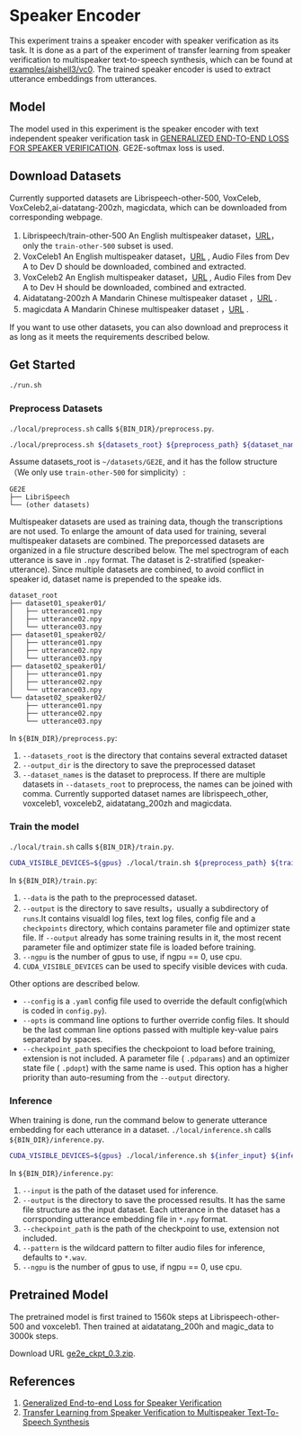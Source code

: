# Speaker Encoder
This experiment trains a speaker encoder with speaker verification as its task. It is done as a part of the experiment of transfer learning from speaker verification to multispeaker text-to-speech synthesis, which can be found at [examples/aishell3/vc0](https://github.com/PaddlePaddle/PaddleSpeech/tree/develop/examples/aishell3/vc0). The trained speaker encoder is used to extract utterance embeddings from utterances.
## Model
The model used in this experiment is the speaker encoder with text independent speaker verification task in [GENERALIZED END-TO-END LOSS FOR SPEAKER VERIFICATION](https://arxiv.org/pdf/1710.10467.pdf). GE2E-softmax loss is used.

## Download Datasets
Currently supported datasets are  Librispeech-other-500, VoxCeleb, VoxCeleb2,ai-datatang-200zh, magicdata, which can be downloaded from corresponding webpage.

1. Librispeech/train-other-500
   An English multispeaker dataset，[URL](https://www.openslr.org/resources/12/train-other-500.tar.gz)，only the `train-other-500` subset is used.
2. VoxCeleb1
   An English multispeaker dataset，[URL](https://www.robots.ox.ac.uk/~vgg/data/voxceleb/vox1.html) , Audio Files from Dev A to Dev D should be downloaded, combined and extracted.
3. VoxCeleb2
   An English multispeaker dataset，[URL](https://www.robots.ox.ac.uk/~vgg/data/voxceleb/vox1.html) , Audio Files from Dev A to Dev H should be downloaded, combined and extracted.
4. Aidatatang-200zh
   A Mandarin Chinese multispeaker dataset ，[URL](https://www.openslr.org/62/) .
5. magicdata
   A Mandarin Chinese multispeaker dataset ，[URL](https://www.openslr.org/68/) .

If you want to use other datasets, you can also download and preprocess it as long as it meets the requirements described below.

## Get Started

```bash
./run.sh
```

### Preprocess Datasets
`./local/preprocess.sh` calls `${BIN_DIR}/preprocess.py`.
```bash
./local/preprocess.sh ${datasets_root} ${preprocess_path} ${dataset_names}
```
Assume datasets_root is `~/datasets/GE2E`, and it has the follow structure（We only use `train-other-500` for simplicity）:
```Text
GE2E
├── LibriSpeech
└── (other datasets)
```
Multispeaker datasets are used as training data, though the transcriptions are not used. To enlarge the amount of data used for training, several multispeaker datasets are combined. The preporcessed datasets are organized in a file structure described below. The mel spectrogram of each utterance is save in `.npy` format. The dataset is 2-stratified (speaker-utterance). Since multiple datasets are combined, to avoid conflict in speaker id, dataset name is prepended to the speake ids.

```text
dataset_root
├── dataset01_speaker01/
│   ├── utterance01.npy
│   ├── utterance02.npy
│   └── utterance03.npy
├── dataset01_speaker02/
│   ├── utterance01.npy
│   ├── utterance02.npy
│   └── utterance03.npy
├── dataset02_speaker01/
│   ├── utterance01.npy
│   ├── utterance02.npy
│   └── utterance03.npy
└── dataset02_speaker02/
    ├── utterance01.npy
    ├── utterance02.npy
    └── utterance03.npy
```
In `${BIN_DIR}/preprocess.py`:
1. `--datasets_root` is the directory that contains several extracted dataset
2.  `--output_dir` is the directory to save the preprocessed dataset
3.  `--dataset_names` is the dataset to preprocess. If there are multiple datasets in `--datasets_root` to preprocess, the names can be joined with comma. Currently supported dataset names are  librispeech_other, voxceleb1, voxceleb2, aidatatang_200zh and magicdata.

### Train the model
`./local/train.sh` calls `${BIN_DIR}/train.py`.
```bash
CUDA_VISIBLE_DEVICES=${gpus} ./local/train.sh ${preprocess_path} ${train_output_path}
```
In `${BIN_DIR}/train.py`:
1. `--data` is the path to the preprocessed dataset.
2. `--output` is the directory to save results，usually a subdirectory of `runs`.It contains visualdl log files, text log files, config file and a `checkpoints` directory, which contains parameter file and optimizer state file. If `--output` already has some training results in it, the most recent parameter file and optimizer state file is loaded before training.
4. `--ngpu` is the number of gpus to use, if ngpu == 0, use cpu.
5. `CUDA_VISIBLE_DEVICES` can be used to specify visible devices with cuda.

Other options are described below.

- `--config` is a `.yaml` config file used to override the default config(which is coded in `config.py`).
- `--opts` is command line options to further override config files. It should be the last comman line options passed with multiple key-value pairs separated by spaces.
- `--checkpoint_path` specifies the checkpoiont to load before training, extension is not included. A parameter file ( `.pdparams`) and an optimizer state file ( `.pdopt`) with the same name is used. This option has a higher priority than auto-resuming from the `--output` directory.

###  Inference
When training is done, run the command below to generate utterance embedding for each utterance in a dataset.
`./local/inference.sh` calls `${BIN_DIR}/inference.py`.
```bash
CUDA_VISIBLE_DEVICES=${gpus} ./local/inference.sh ${infer_input} ${infer_output} ${train_output_path} ${ckpt_name}
```
In `${BIN_DIR}/inference.py`:
1. `--input` is the path of the dataset used for inference.
2. `--output` is the directory to save the processed results. It has the same file structure as the input dataset. Each utterance in the dataset has a corrsponding utterance embedding file in `*.npy` format.
3. `--checkpoint_path` is the path of the checkpoint to use, extension not included.
4. `--pattern` is the wildcard pattern to filter audio files for inference, defaults to `*.wav`.
5. `--ngpu` is the number of gpus to use, if ngpu == 0, use cpu.

## Pretrained Model
The pretrained model is first trained to 1560k steps at Librispeech-other-500 and voxceleb1. Then trained at aidatatang_200h and magic_data to 3000k steps.

Download URL [ge2e_ckpt_0.3.zip](https://paddlespeech.bj.bcebos.com/Parakeet/ge2e_ckpt_0.3.zip).

## References

1. [Generalized End-to-end Loss for Speaker Verification](https://arxiv.org/pdf/1710.10467.pdf)
2. [Transfer Learning from Speaker Verification to Multispeaker Text-To-Speech Synthesis](https://arxiv.org/pdf/1806.04558.pdf)
